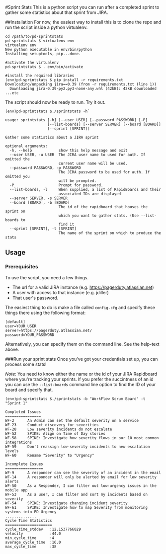 #Sprint Stats
This is a python script you can run after a completed sprint to gather some statistics about that sprint from JIRA.

##Installation
For now, the easiest way to install this is to clone the repo and run the script inside a python virtualenv.

    cd /path/to/pd-sprintstats
    pd-sprintstats $ virtualenv env
    virtualenv env
    New python executable in env/bin/python
    Installing setuptools, pip...done.

    #activate the virtualenv
    pd-sprintstats $ . env/bin/activate

    #install the required libraries
    (env)pd-sprintstats $ pip install -r requirements.txt
    Downloading/unpacking jira==0.39 (from -r requirements.txt (line 1))
      Downloading jira-0.39-py2.py3-none-any.whl (42kB): 42kB downloaded
    ...etc


The script should now be ready to run. Try it out.

    (env)pd-sprintstats $./sprintstats -h`

    usage: sprintstats [-h] [--user USER] [--password PASSWORD] [-P]
                       [--list-boards] [--server SERVER] [--board [BOARD]]
                       [--sprint [SPRINT]]

    Gather some statistics about a JIRA sprint

    optional arguments:
      -h, --help            show this help message and exit
      --user USER, -u USER  The JIRA user name to used for auth. If omitted the
                            current user name will be used.
      --password PASSWORD, -p PASSWORD
                            The JIRA password to be used for auth. If omitted you
                            will be prompted.
      -P                    Prompt for password.
      --list-boards, -l     When supplied, a list of RapidBoards and their
                            associated IDs are displayed
      --server SERVER, -s SERVER
      --board [BOARD], -b [BOARD]
                            The id of the rapidboard that houses the sprint on
                            which you want to gather stats. (Use --list-boards to
                            find it
      --sprint [SPRINT], -t [SPRINT]
                            The name of the sprint on which to produce the stats

## Usage
### Prerequisites
To use the script, you need a few things.
* The url for a valid JIRA instance (e.g. https://pagerduty.atlassian.net)
* A user with access to that instance (e.g. jdiller)
* That user's password.

The easiest thing to do is make a file called `config.cfg` and specify these things there using the following format: 

    [default]
    user=YOUR_USER
    server=https://pagerduty.atlassian.net/
    password=YOUR_PASSWORD

Alternatively, you can specify them on the command line. See the help-text above.

###Run your sprint stats
Once you've got your credentials set up, you can process some stats!

*Note*: You need to know either the name or the id of your JIRA Rapidboard where you're tracking your sprints. If you prefer the succintness of an id you can use the `--list-boards` command line option to find the ID of your board and specify that.

    (env)pd-sprintstats $./sprintstats -b "WorkFlow Scrum Board" -t "Sprint 1"

    Completed Issues
    ================
    WF-2      An Admin can set the default severity on a service
    WF-23     Conduct discovery for severities
    WF-28     Low severity incidents do not escalate
    WF-52     SPIKE: Align on Time of Day stories
    WF-58     SPIKE: Investigate how severity flows in our 10 most common integrations
    WF-59     Don't reassign low-severity incidents to new escalation levels
    WF-60     Rename "Severity" to "Urgency"

    Incomplete Issues
    =================
    WF-9      A responder can see the severity of an incident in the email
    WF-14     A responder will only be alerted by email for low severity alerts
    WF-50     As a Responder, I can filter out low-urgency issues in the mobile app
    WF-53     As a user, I can filter and sort my incidents based on severity
    WF-54     SPIKE: Investigate changing incident severity
    WF-61     SPIKE: Investigate how to map Severity from monitoring systems into PD Urgency
    ..............
    Cycle Time Statistics
    =====================
    cycle_time_stddev   :12.1537766029
    velocity            :44.0
    min_cycle_time      :4
    average_cycle_time  :16.0
    max_cycle_time      :38




